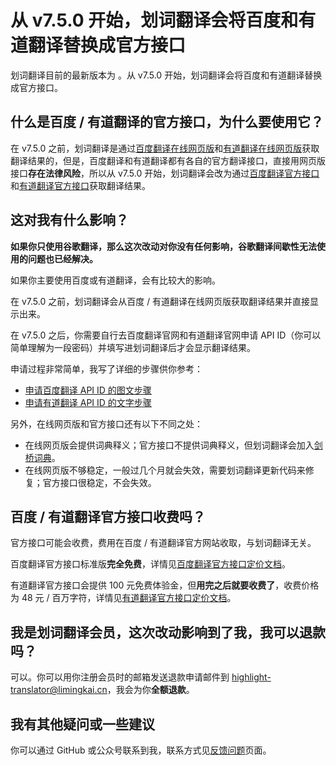 <global-header />

# 从 v7.5.0 开始，划词翻译会将百度和有道翻译替换成官方接口

划词翻译目前的最新版本为 <LatestVersion />。从 v7.5.0 开始，划词翻译会将百度和有道翻译替换成官方接口。

## 什么是百度 / 有道翻译的官方接口，为什么要使用它？

在 v7.5.0 之前，划词翻译是通过[百度翻译在线网页版](https://fanyi.baidu.com)和[有道翻译在线网页版](http://fanyi.youdao.com)获取翻译结果的，但是，百度翻译和有道翻译都有各自的官方翻译接口，直接用网页版接口**存在法律风险**，所以从 v7.5.0 开始，划词翻译会改为通过[百度翻译官方接口](https://fanyi-api.baidu.com/product/11)和[有道翻译官方接口](http://ai.youdao.com/product-fanyi-text.s)获取翻译结果。

## 这对我有什么影响？

**如果你只使用谷歌翻译，那么这次改动对你没有任何影响，谷歌翻译间歇性无法使用的问题也已经解决。**

如果你主要使用百度或有道翻译，会有比较大的影响。

在 v7.5.0 之前，划词翻译会从百度 / 有道翻译在线网页版获取翻译结果并直接显示出来。

在 v7.5.0 之后，你需要自行去百度翻译官网和有道翻译官网申请 API ID（你可以简单理解为一段密码）并填写进划词翻译后才会显示翻译结果。

申请过程非常简单，我写了详细的步骤供你参考：

- [申请百度翻译 API ID 的图文步骤](baidu-api.html)
- [申请有道翻译 API ID 的文字步骤](youdao-api.html)

另外，在线网页版和官方接口还有以下不同之处：

- 在线网页版会提供词典释义；官方接口不提供词典释义，但划词翻译会加入[剑桥词典](https://dictionary.cambridge.org/zhs/)。
- 在线网页版不够稳定，一般过几个月就会失效，需要划词翻译更新代码来修复；官方接口很稳定，不会失效。

## 百度 / 有道翻译官方接口收费吗？

官方接口可能会收费，费用在百度 / 有道翻译官方网站收取，与划词翻译无关。

百度翻译官方接口标准版**完全免费**，详情见[百度翻译官方接口定价文档](https://fanyi-api.baidu.com/product/112)。

有道翻译官方接口会提供 100 元免费体验金，但**用完之后就要收费了**，收费价格为 48 元 / 百万字符，详情见[有道翻译官方接口定价文档](http://ai.youdao.com/DOCSIRMA/html/%E8%87%AA%E7%84%B6%E8%AF%AD%E8%A8%80%E7%BF%BB%E8%AF%91/%E4%BA%A7%E5%93%81%E5%AE%9A%E4%BB%B7/%E6%96%87%E6%9C%AC%E7%BF%BB%E8%AF%91%E6%9C%8D%E5%8A%A1/%E6%96%87%E6%9C%AC%E7%BF%BB%E8%AF%91%E6%9C%8D%E5%8A%A1-%E4%BA%A7%E5%93%81%E5%AE%9A%E4%BB%B7.html)。

## 我是划词翻译会员，这次改动影响到了我，我可以退款吗？

可以。你可以用你注册会员时的邮箱发送退款申请邮件到 [highlight-translator@limingkai.cn](mailto:highlight-translator@limingkai.cn?subject=%E4%BC%9A%E5%91%98%E9%80%80%E6%AC%BE%E7%94%B3%E8%AF%B7)，我会为你**全额退款**。

## 我有其他疑问或一些建议

你可以通过 GitHub 或公众号联系到我，联系方式见[反馈问题](./issues.html)页面。